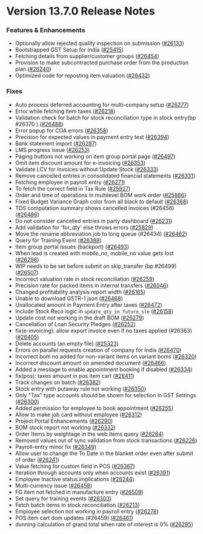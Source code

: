 # Version 13.7.0 Release Notes

### Features & Enhancements
- Optionally allow rejected quality inspection on submission ([#26133](https://github.com/frappe/cpmerp/pull/26133))
- Bootstrapped GST Setup for India ([#25415](https://github.com/frappe/cpmerp/pull/25415))
- Fetching details from supplier/customer groups ([#26454](https://github.com/frappe/cpmerp/pull/26454))
- Provision to make subcontracted purchase order from the production plan ([#26240](https://github.com/frappe/cpmerp/pull/26240))
- Optimized code for reposting item valuation ([#26432](https://github.com/frappe/cpmerp/pull/26432))

### Fixes
- Auto process deferred accounting for multi-company setup ([#26277](https://github.com/frappe/cpmerp/pull/26277))
- Error while fetching item taxes ([#26218](https://github.com/frappe/cpmerp/pull/26218))
- Validation check for batch for stock reconciliation type in stock entry(bp #26370 ) ([#26488](https://github.com/frappe/cpmerp/pull/26488))
- Error popup for COA errors ([#26358](https://github.com/frappe/cpmerp/pull/26358))
- Precision for expected values in payment entry test ([#26394](https://github.com/frappe/cpmerp/pull/26394))
- Bank statement import ([#26287](https://github.com/frappe/cpmerp/pull/26287))
- LMS progress issue ([#26253](https://github.com/frappe/cpmerp/pull/26253))
- Paging buttons not working on item group portal page ([#26497](https://github.com/frappe/cpmerp/pull/26497))
- Omit item discount amount for e-invoicing ([#26353](https://github.com/frappe/cpmerp/pull/26353))
- Validate LCV for Invoices without Update Stock ([#26333](https://github.com/frappe/cpmerp/pull/26333))
- Remove cancelled entries in consolidated financial statements ([#26331](https://github.com/frappe/cpmerp/pull/26331))
- Fetching employee in payroll entry ([#26271](https://github.com/frappe/cpmerp/pull/26271))
- To fetch the correct field in Tax Rule ([#25927](https://github.com/frappe/cpmerp/pull/25927))
- Order and time of operations in multilevel BOM work order ([#25886](https://github.com/frappe/cpmerp/pull/25886))
- Fixed Budget Variance Graph color from all black to default ([#26368](https://github.com/frappe/cpmerp/pull/26368))
- TDS computation summary shows cancelled invoices (#26456) ([#26486](https://github.com/frappe/cpmerp/pull/26486))
- Do not consider cancelled entries in party dashboard ([#26231](https://github.com/frappe/cpmerp/pull/26231))
- Add validation for 'for_qty' else throws errors ([#25829](https://github.com/frappe/cpmerp/pull/25829))
- Move the rename abbreviation job to long queue (#26434) ([#26462](https://github.com/frappe/cpmerp/pull/26462))
- Query for Training Event ([#26388](https://github.com/frappe/cpmerp/pull/26388))
- Item group portal issues (backport) ([#26493](https://github.com/frappe/cpmerp/pull/26493))
- When lead is created with mobile_no, mobile_no value gets lost ([#26298](https://github.com/frappe/cpmerp/pull/26298))
- WIP needs to be set before submit on skip_transfer (bp #26499) ([#26507](https://github.com/frappe/cpmerp/pull/26507))
- Incorrect valuation rate in stock reconciliation ([#26259](https://github.com/frappe/cpmerp/pull/26259))
- Precision rate for packed items in internal transfers ([#26046](https://github.com/frappe/cpmerp/pull/26046))
- Changed profitability analysis report width ([#26165](https://github.com/frappe/cpmerp/pull/26165))
- Unable to download GSTR-1 json ([#26468](https://github.com/frappe/cpmerp/pull/26468))
- Unallocated amount in Payment Entry after taxes ([#26472](https://github.com/frappe/cpmerp/pull/26472))
- Include Stock Reco logic in `update_qty_in_future_sle` ([#26158](https://github.com/frappe/cpmerp/pull/26158))
- Update cost not working in the draft BOM ([#26279](https://github.com/frappe/cpmerp/pull/26279))
- Cancellation of Loan Security Pledges ([#26252](https://github.com/frappe/cpmerp/pull/26252))
- fix(e-invoicing): allow export invoice even if no taxes applied (#26363) ([#26405](https://github.com/frappe/cpmerp/pull/26405))
- Delete accounts (an empty file) ([#25323](https://github.com/frappe/cpmerp/pull/25323))
- Errors on parallel requests creation of company for India  ([#26470](https://github.com/frappe/cpmerp/pull/26470))
- Incorrect bom no added for non-variant items on variant boms ([#26320](https://github.com/frappe/cpmerp/pull/26320))
- Incorrect discount amount on amended document ([#26466](https://github.com/frappe/cpmerp/pull/26466))
- Added a message to enable appointment booking if disabled ([#26334](https://github.com/frappe/cpmerp/pull/26334))
- fix(pos): taxes amount in pos item cart ([#26411](https://github.com/frappe/cpmerp/pull/26411))
- Track changes on batch ([#26382](https://github.com/frappe/cpmerp/pull/26382))
- Stock entry with putaway rule not working ([#26350](https://github.com/frappe/cpmerp/pull/26350))
- Only "Tax" type accounts should be shown for selection in GST Settings ([#26300](https://github.com/frappe/cpmerp/pull/26300))
- Added permission for employee to book appointment ([#26255](https://github.com/frappe/cpmerp/pull/26255))
- Allow to make job card without employee ([#26312](https://github.com/frappe/cpmerp/pull/26312))
- Project Portal Enhancements ([#26290](https://github.com/frappe/cpmerp/pull/26290))
- BOM stock report not working ([#26332](https://github.com/frappe/cpmerp/pull/26332))
- Order Items by weightage in the web items query ([#26284](https://github.com/frappe/cpmerp/pull/26284))
- Removed values out of sync validation from stock transactions ([#26226](https://github.com/frappe/cpmerp/pull/26226))
- Payroll-entry minor fix ([#26349](https://github.com/frappe/cpmerp/pull/26349))
- Allow user to change the To Date in the blanket order even after submit of order ([#26241](https://github.com/frappe/cpmerp/pull/26241))
- Value fetching for custom field in POS ([#26367](https://github.com/frappe/cpmerp/pull/26367))
- Iteration through accounts only when accounts exist ([#26391](https://github.com/frappe/cpmerp/pull/26391))
- Employee Inactive status implications ([#26244](https://github.com/frappe/cpmerp/pull/26244))
- Multi-currency issue ([#26458](https://github.com/frappe/cpmerp/pull/26458))
- FG item not fetched in manufacture entry ([#26509](https://github.com/frappe/cpmerp/pull/26509))
- Set query for training events ([#26303](https://github.com/frappe/cpmerp/pull/26303))
- Fetch batch items in stock reconciliation ([#26213](https://github.com/frappe/cpmerp/pull/26213))
- Employee selection not working in payroll entry ([#26278](https://github.com/frappe/cpmerp/pull/26278))
- POS item cart dom updates (#26459) ([#26461](https://github.com/frappe/cpmerp/pull/26461))
- dunning calculation of grand total when rate of interest is 0% ([#26285](https://github.com/frappe/cpmerp/pull/26285))